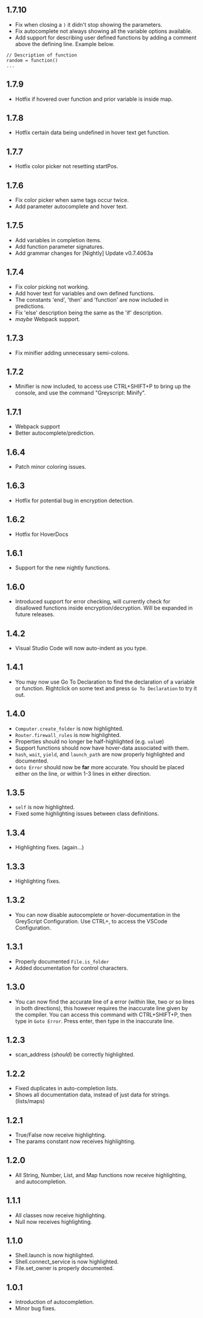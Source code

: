 ## 1.7.10
- Fix when closing a `)` it didn't stop showing the parameters.
- Fix autocomplete not always showing all the variable options available.
- Add support for describing user defined functions by adding a comment above the defining line. Example below.
```
// Description of function
random = function()
...
```

## 1.7.9
- Hotfix if hovered over function and prior variable is inside map.

## 1.7.8
- Hotfix certain data being undefined in hover text get function.

## 1.7.7
- Hotfix color picker not resetting startPos.

## 1.7.6
- Fix color picker when same tags occur twice.
- Add parameter autocomplete and hover text.

## 1.7.5
- Add variables in completion items.
- Add function parameter signatures.
- Add grammar changes for \[Nightly\] Update v0.7.4063a

## 1.7.4
- Fix color picking not working.
- Add hover text for variables and own defined functions.
- The constants 'end', 'then' and 'function' are now included in predictions.
- Fix 'else' description being the same as the 'if' description.
- *maybe* Webpack support.

## 1.7.3
- Fix minifier adding unnecessary semi-colons. 

## 1.7.2
- Minifier is now included, to access use CTRL+SHIFT+P to bring up the console, and use the command "Greyscript: Minify".

## 1.7.1
- Webpack support
- Better autocomplete/prediction.

## 1.6.4
- Patch minor coloring issues.

## 1.6.3
- Hotfix for potential bug in encryption detection.

## 1.6.2
- Hotfix for HoverDocs

## 1.6.1
- Support for the new nightly functions.

## 1.6.0
- Introduced support for error checking, will currently check for disallowed functions inside encryption/decryption. Will be expanded in future releases.

## 1.4.2
- Visual Studio Code will now auto-indent as you type.

## 1.4.1
- You may now use Go To Declaration to find the declaration of a variable or function. Rightclick on some text and press ``Go To Declaration`` to try it out.

## 1.4.0
- ``Computer.create_folder`` is now highlighted.
- ``Router.firewall_rules`` is now highlighted.
- Properties should no longer be half-highlighted (e.g. ``val``ue)
- Support functions should now have hover-data associated with them.
- ``hash``, ``wait``, ``yield``, and ``launch_path`` are now properly highlighted and documented.
- ``Goto Error`` should now be **far** more accurate. You should be placed either on the line, or within 1-3 lines in either direction.

## 1.3.5
- ``self`` is now highlighted.
- Fixed some highlighting issues between class definitions.

## 1.3.4
- Highlighting fixes. (again...)

## 1.3.3
- Highlighting fixes.

## 1.3.2
- You can now disable autocomplete or hover-documentation in the GreyScript Configuration. Use CTRL+, to access the VSCode Configuration.

## 1.3.1
- Properly documented ``File.is_folder``
- Added documentation for control characters.


## 1.3.0
- You can now find the accurate line of a error (within like, two or so lines in both directions), this however requires the inaccurate line given by the compiler. You can access this command with CTRL+SHIFT+P, then type in ``Goto Error``. Press enter, then type in the inaccurate line. 

## 1.2.3
- scan_address (*should*) be correctly highlighted.


## 1.2.2
- Fixed duplicates in auto-completion lists.
- Shows all documentation data, instead of just data for strings. (lists/maps)


## 1.2.1
- True/False now receive highlighting.
- The params constant now receives highlighting.


## 1.2.0
- All String, Number, List, and Map functions now receive highlighting, and autocompletion.


## 1.1.1
- All classes now receive highlighting.
- Null now receives highlighting.


## 1.1.0
- Shell.launch is now highlighted.
- Shell.connect_service is now highlighted.
- File.set_owner is properly documented.


## 1.0.1
- Introduction of autocompletion.
- Minor bug fixes.
